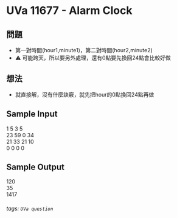 
# UVa 11677 - Alarm Clock

## 問題
* 第一對時間(hour1,minute1)，第二對時間(hour2,minute2)  
* :warning: 可能跨天，所以要另外處理，還有0點要先換回24點會比較好做

## 想法
* 就直接解，沒有什麼訣竅，就先把hour的0點換回24點再做

## Sample Input
1 5 3 5  
23 59 0 34   
21 33 21 10  
0 0 0 0  

## Sample Output
120  
35  
1417  

###### tags: `UVa question`